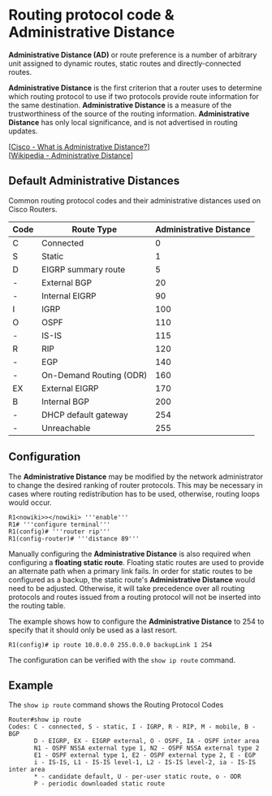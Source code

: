 # Routing protocol code & Administrative Distance

**Administrative Distance (AD)** or route preference is a number of arbitrary unit assigned to dynamic routes, static routes and directly-connected routes.<br>

**Administrative Distance** is the first criterion that a router uses to determine which routing protocol to use if two protocols provide route information for the same destination.
**Administrative Distance** is a measure of the trustworthiness of the source of the routing information.
**Administrative Distance** has only local significance, and is not advertised in routing updates.

[[Cisco - What is Administrative Distance?](https://www.cisco.com/c/en/us/support/docs/ip/border-gateway-protocol-bgp/15986-admin-distance.html)]<br>
[[Wikipedia - Administrative Distance](https://en.wikipedia.org/wiki/Administrative_distance)]

## Default Administrative Distances

Common routing protocol codes and their administrative distances used on Cisco Routers.

| Code | Route Type              | Administrative Distance |
| ---- | ----------------------- | ----------------------- |
| C    | Connected               | 0                       |
| S    | Static                  | 1                       |
| D    | EIGRP summary route     | 5                       |
| -    | External BGP            | 20                      |
| -    | Internal EIGRP          | 90                      |
| I    | IGRP                    | 100                     |
| O    | OSPF                    | 110                     |
| -    | IS-IS                   | 115                     |
| R    | RIP                     | 120                     |
| -    | EGP                     | 140                     |
| -    | On-Demand Routing (ODR) | 160                     |
| EX   | External EIGRP          | 170                     |
| B    | Internal BGP            | 200                     |
| -    | DHCP default gateway    | 254                     |
| -    | Unreachable             | 255                     |

## Configuration

The **Administrative Distance** may be modified by the network administrator to change the desired ranking of router protocols.
This may be necessary in cases where routing redistribution has to be used, otherwise, routing loops would occur.

```
R1<nowiki>></nowiki> '''enable'''
R1# '''configure terminal'''
R1(config)# '''router rip'''
R1(config-router)# '''distance 89'''
```

Manually configuring the **Administrative Distance** is also required when configuring a **floating static route**.
Floating static routes are used to provide an alternate path when a primary link fails.
In order for static routes to be configured as a backup, the static route's **Administrative Distance** would need to be adjusted.
Otherwise, it will take precedence over all routing protocols and routes issued from a routing protocol will not be inserted into the routing table.

The example shows how to configure the **Administrative Distance** to 254 to specify that it should only be used as a last resort.

```
R1(config)# ip route 10.0.0.0 255.0.0.0 backupLink 1 254
```

The configuration can be verified with the `show ip route` command.

## Example

The `show ip route` command shows the Routing Protocol Codes

```
Router#show ip route
Codes: C - connected, S - static, I - IGRP, R - RIP, M - mobile, B - BGP
       D - EIGRP, EX - EIGRP external, O - OSPF, IA - OSPF inter area
       N1 - OSPF NSSA external type 1, N2 - OSPF NSSA external type 2
       E1 - OSPF external type 1, E2 - OSPF external type 2, E - EGP
       i - IS-IS, L1 - IS-IS level-1, L2 - IS-IS level-2, ia - IS-IS inter area
       * - candidate default, U - per-user static route, o - ODR
       P - periodic downloaded static route
```
